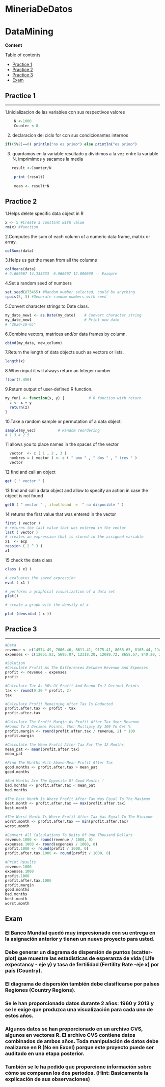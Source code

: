 # MineriaDeDatos

# DataMining


**Content**

Table of contents

- [Practice 1](#practice-1)
- [Practice 2](#practice-2)
- [Practice 3](#practice-3)
- [Exam](#Exam)

<div id='pr1' />

## Practice 1
---

1.Inicializacion de las variables con sus respectivos valores
```R
    N <-1000
    Counter <-0
```

2. declaracion del ciclo for con sus condicionantes internos 
```R
if((5%2)==0) println("no es primo") else println("es primo")
```


3. guardamos en la variable resultado y dividimos a la vez entre la variable N, imprimimos y sacamos la media
```R
   result <-Counter/N
    
    print (result)
    
    mean <- result*N
```


## Practice 2
 1.Helps delete specific data object in R
```R
x <- 5 #Create a constant with value
rm(x) #function 
```
 2.Computes the sum of each column of a numeric data frame, matrix or array.
```R
colSums(data)
```
 3.Helps us get the mean from all the columns
```R
colMeans(data)
# 9.666667 14.333333  6.666667 12.000000 -- Example
```

 4.Set a random seed of numbers
```R
set.seed(873465) #Random number selected, could be anything 
rpois(5, 3) #Generate random numbers with seed
``` 

 5.Convert character strings to Date class.
```R
my_date_new1 <- as.Date(my_date)    # Convert character string
my_date_new1                        # Print new date
# "2020-10-05"
```
 6.Combine vectors, matrices and/or data frames by column.
```R
cbind(my_data, new_column)

```
 7.Return the length of data objects such as vectors or lists.
```R
length(x)
```
 8.When input it will always return an Integer number
```R
floor(7.456)
```
 9.Return output of user-defined R function.
```R
my_fun1 <- function(x, y) {           # R function with return
  z <- x + y
  return(z)
}
```

 10.Take a random sample or permutation of a data object.
```R
sample(my_vec)          # Random reordering
# 1 3 4 2 5
```

 11 allows you to place names in the spaces of the vector
```R
  vector  <- c ( 1 , 2 , 3 )
  nombres = ( vector ) <- c ( " uno " , " dos " , " tres " )  
  vector
  ```
 12  find and call an object

```R
get ( " vector " )     
```



13 find and call a data object and allow to specify an action in case the object is not found
```R
get0 ( " vector " , ifnotfound  =  " no disponible " )
```

14 returns the first value that was entered in the vector
```R
first ( vector ) 
# returns the last value that was entered in the vector 
last ( vector )  
# creates an expression that is stored in the assigned variable
x1  <- exp
ression ( 2 ^ 3 )  
x1 
```

15 check the data class
```R
class ( x1 )  

# evaluates the saved expression
eval ( x1 ) 

# performs a graphical visualization of a data set
plot()

# create a graph with the density of x

plot (densidad ( x )) 
``` 

## Practice 3
---

```R
#Data
revenue <- c(14574.49, 7606.46, 8611.41, 9175.41, 8058.65, 8105.44, 11496.28, 9766.09, 10305.32, 14379.96, 10713.97, 15433.50)
expenses <- c(12051.82, 5695.07, 12319.20, 12089.72, 8658.57, 840.20, 3285.73, 5821.12, 6976.93, 16618.61, 10054.37, 3803.96)
```

```R
#Solution
#Calculate Profit As The Differences Between Revenue And Expenses
profit <- revenue - expenses
profit
```

```R
#Calculate Tax As 30% Of Profit And Round To 2 Decimal Points
tax <- round(0.30 * profit, 2)
tax 
```

```R
#Calculate Profit Remaining After Tax Is Deducted
profit.after.tax <- profit - tax
profit.after.tax
```

```R
#Calculate The Profit Margin As Profit After Tax Over Revenue
#Round To 2 Decimal Points, Then Multiply By 100 To Get %
profit.margin <- round(profit.after.tax / revenue, 2) * 100
profit.margin
```

```R
#Calculate The Mean Profit After Tax For The 12 Months
mean_pat <- mean(profit.after.tax)
mean_pat
```

```R
#Find The Months With Above-Mean Profit After Tax
good.months <- profit.after.tax > mean_pat
good.months
```

```R
#Bad Months Are The Opposite Of Good Months !
bad.months <- profit.after.tax < mean_pat
bad.months
```

```R
#The Best Month Is Where Profit After Tax Was Equal To The Maximum
best.month <- profit.after.tax == max(profit.after.tax)
best.month
```

```R
#The Worst Month Is Where Profit After Tax Was Equal To The Minimum
worst.month <- profit.after.tax == min(profit.after.tax)
worst.month
```

```R
#Convert All Calculations To Units Of One Thousand Dollars
revenue.1000 <- round(revenue / 1000, 0)
expenses.1000 <- round(expenses / 1000, 0)
profit.1000 <- round(profit / 1000, 0)
profit.after.tax.1000 <- round(profit / 1000, 0)
```

```R
#Print Results
revenue.1000
expenses.1000
profit.1000
profit.after.tax.1000
profit.margin
good.months
bad.months
best.month
worst.month
```

## Exam

### El Banco Mundial quedó muy impresionado con su entrega en la asignación anterior y tienen un nuevo proyecto para usted.

### Debe generar un diagrama de dispersión de puntos (scatter-plot) que muestre las estadísticas de esperanza de vida ( Life expectancy - eje y) y tasa de fertilidad (Fertility Rate -eje x) por país (Country).

### El diagrama de dispersión también debe clasificarse por países Regiones (Country Regions).

### Se le han proporcionado datos durante 2 años: 1960 y 2013 y se le exige que produzca una visualización para cada uno de estos años.

### Algunos datos se han proporcionado en un archivo CVS, algunos en vectores R. El archivo CVS contiene datos combinados de ambos años. Toda manipulación de datos debe realizarse en R (No en Excel) porque este proyecto puede ser auditado en una etapa posterior.

### También se le ha pedido que proporcione información sobre cómo se comparan los dos períodos. (Hint: Basicamente la explicación de sus observaciones)
